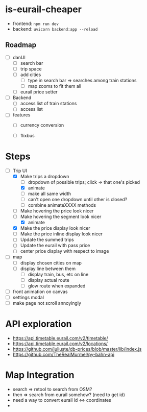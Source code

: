 # is-eurail-cheaper

- frontend: `npm run dev`
- backend: `uvicorn backend:app --reload`

## Roadmap

- [ ] danUI
  - [ ] search bar
  - [ ] trip space
  - [ ] add cities
    - [ ] type in search bar => searches among train stations
    - [ ] map zooms to fit them all
  - [ ] eurail price setter
- [ ] Backend
  - [ ] access list of train stations
  - [ ] access list

- [ ] features
  - [ ] currency conversion
  - [ ] flixbus



# Steps

- [ ] Trip UI
  - [x] Make trips a dropdown
    - [ ] dropdown of possible trips; click => that one's picked
    - [x] animate
    - [ ] make all same width
    - [ ] can't open one dropdown until other is closed?
    - [ ] combine animateXXXX methods
  - [ ] Make hovering the price look nicer
  - [ ] Make hovering the segment look nicer
    - [x] animate
  - [x] Make the price display look nicer
  - [ ] Make the price inline display look nicer
  - [ ] Update the summed trips
  - [ ] Update the eurail with pass price
  - [ ] center price display with respect to image
- [ ] map
  - [ ] display chosen cities on map
  - [ ] display line between them
    - [ ] display train, bus, etc on line
    - [ ] display actual route
    - [ ] glow route when expanded
- [ ] front animation on canvas
- [ ] settings modal
- [ ] make page not scroll annoyingly

# API exploration

- https://api.timetable.eurail.com/v2/timetable/
- https://api.timetable.eurail.com/v2/locations/
- https://github.com/juliuste/db-prices/blob/master/lib/index.js
- https://github.com/TheRealMurmel/py-bahn-api 

# Map Integration

- search => retool to search from OSM?
- then => search from eurail somehow? (need to get id)
- need a way to convert eurail id <=> coordinates
- 